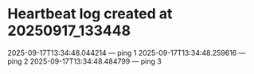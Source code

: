 # Heartbeat log created at 20250917_133448
2025-09-17T13:34:48.044214 — ping 1
2025-09-17T13:34:48.259616 — ping 2
2025-09-17T13:34:48.484799 — ping 3
